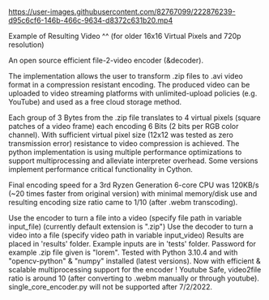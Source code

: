 https://user-images.githubusercontent.com/82767099/222876239-d95c6cf6-146b-466c-9634-d8372c631b20.mp4


Example of Resulting Video ^^ (for older 16x16 Virtual Pixels and 720p resolution) 




An open source efficient file-2-video encoder (&decoder). 

The implementation allows the user to transform .zip files to .avi video format in a compression resistant encoding. The produced video can be uploaded to video streaming platforms with unlimited-upload policies (e.g. YouTube) and used as a free cloud storage method.

Each group of 3 Bytes from the .zip file translates to 4 virtual pixels (square patches of a video frame) each encoding 6 Bits (2 bits per RGB color channel). With sufficient virtual pixel size (12x12 was tested as zero transmission error) resistance to video compression is achieved. The python implementation is using multiple performance optimizations to support multiprocessing and alleviate interpreter overhead. Some versions implement performance critical functionality in Cython. 

Final encoding speed for a 3rd Ryzen Generation 6-core CPU was 120KB/s (~20 times faster from original version) with minimal memory/disk use and resulting encoding size ratio came to 1/10 (after .webm transcoding).






Use the encoder to turn a file into a video (specify file path in variable input_file) (currently default extension is ".zip")
Use the decoder to turn a video into a file (specify video path in variable input_video) 
Results are placed in 'results' folder.
Example inputs are in 'tests' folder.
Password for example .zip file given is "lorem".
Tested with Python 3.10.4 and with "opencv-python" & "numpy" installed (latest versions).
Now with efficient & scalable multiprocessing support for the encoder !
Youtube Safe, video2file ratio is around 10 (after converting to .webm manually or through youtube).
single_core_encoder.py will not be supported after 7/2/2022.





